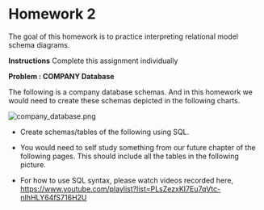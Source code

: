# Homework 2
The goal of this homework is to practice interpreting relational model schema diagrams.

**Instructions**
Complete this assignment individually

**Problem : COMPANY Database**

The following is a company database schemas. And in this homework we would need to create these schemas depicted
in the following charts.

![company_database.png](../../../../../images/database/company_database.png)

* Create schemas/tables of the following using SQL. 
* You would need to self study something from our future chapter of the following pages. This should include all the tables in the
following picture.

* For how to use SQL syntax, please watch videos recorded here,
https://www.youtube.com/playlist?list=PLsZezxKI7Eu7qVtc-nIhHLY64fS716H2U

